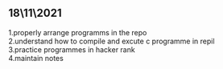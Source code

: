 ## 18\11\2021   

1.properly arrange programms in the repo  
2.understand how to compile and excute c programme in repil  
3.practice programmes in hacker rank  
4.maintain notes   

